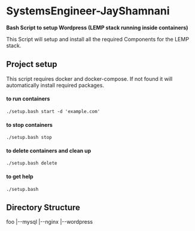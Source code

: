 # SystemsEngineer-JayShamnani
**Bash Script to setup Wordpress (LEMP stack running inside containers)**

This Script will setup and install all the required Components for the LEMP stack.
<br />

## Project setup

This script requires docker and docker-compose. If not found it will automatically install required packages.

#### to run containers
```
./setup.bash start -d 'example.com'
```
#### to stop containers
```
./setup.bash stop
```
#### to delete containers and clean up
```
./setup.bash delete
```
#### to get help
```
./setup.bash
```

## Directory Structure
foo
|--mysql
|--nginx
|--wordpress
